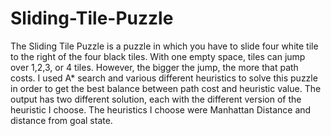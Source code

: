 # Sliding-Tile-Puzzle

The Sliding Tile Puzzle is a puzzle in which you have to slide four white tile to the right of the four black tiles. With one empty space, tiles can jump over 1,2,3, or 4 tiles. However, the bigger
the jump, the more that path costs. I used A* search and various different heuristics to solve this puzzle in order to get the best balance between path cost and heuristic value. The output
has two different solution, each with the different version of the heuristic I choose. The heuristics I choose were Manhattan Distance and distance from goal state.
